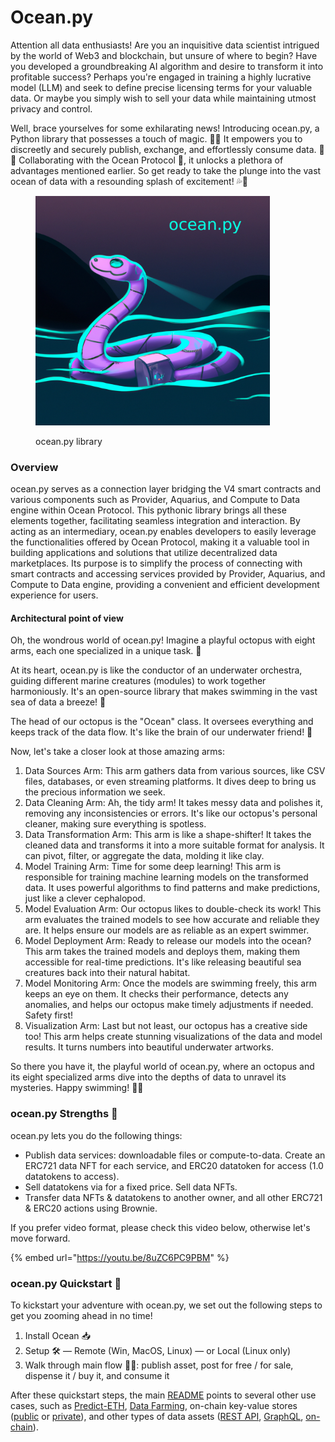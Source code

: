 # Ocean.py



Attention all data enthusiasts! Are you an inquisitive data scientist intrigued by the world of Web3 and blockchain, but unsure of where to begin? Have you developed a groundbreaking AI algorithm and desire to transform it into profitable success? Perhaps you're engaged in training a highly lucrative model (LLM) and seek to define precise licensing terms for your valuable data. Or maybe you simply wish to sell your data while maintaining utmost privacy and control.

Well, brace yourselves for some exhilarating news! Introducing ocean.py, a Python library that possesses a touch of magic. 🎩🐍 It empowers you to discreetly and securely publish, exchange, and effortlessly consume data. 🐙💦 Collaborating with the Ocean Protocol 🌊, it unlocks a plethora of advantages mentioned earlier. So get ready to take the plunge into the vast ocean of data with a resounding splash of excitement! 💦🌊

<figure><img src="../../.gitbook/assets/ocean_py.png" alt="" width="375"><figcaption><p>ocean.py library</p></figcaption></figure>

### Overview

ocean.py serves as a connection layer bridging the V4 smart contracts and various components such as Provider, Aquarius, and Compute to Data engine within Ocean Protocol. This pythonic library brings all these elements together, facilitating seamless integration and interaction. By acting as an intermediary, ocean.py enables developers to easily leverage the functionalities offered by Ocean Protocol, making it a valuable tool in building applications and solutions that utilize decentralized data marketplaces. Its purpose is to simplify the process of connecting with smart contracts and accessing services provided by Provider, Aquarius, and Compute to Data engine, providing a convenient and efficient development experience for users.

#### Architectural point of view

Oh, the wondrous world of ocean.py! Imagine a playful octopus with eight arms, each one specialized in a unique task. 🐙

At its heart, ocean.py is like the conductor of an underwater orchestra, guiding different marine creatures (modules) to work together harmoniously. It's an open-source library that makes swimming in the vast sea of data a breeze! 🌊

The head of our octopus is the "Ocean" class. It oversees everything and keeps track of the data flow. It's like the brain of our underwater friend! 🧠

Now, let's take a closer look at those amazing arms:

1. Data Sources Arm: This arm gathers data from various sources, like CSV files, databases, or even streaming platforms. It dives deep to bring us the precious information we seek.
2. Data Cleaning Arm: Ah, the tidy arm! It takes messy data and polishes it, removing any inconsistencies or errors. It's like our octopus's personal cleaner, making sure everything is spotless.
3. Data Transformation Arm: This arm is like a shape-shifter! It takes the cleaned data and transforms it into a more suitable format for analysis. It can pivot, filter, or aggregate the data, molding it like clay.
4. Model Training Arm: Time for some deep learning! This arm is responsible for training machine learning models on the transformed data. It uses powerful algorithms to find patterns and make predictions, just like a clever cephalopod.
5. Model Evaluation Arm: Our octopus likes to double-check its work! This arm evaluates the trained models to see how accurate and reliable they are. It helps ensure our models are as reliable as an expert swimmer.
6. Model Deployment Arm: Ready to release our models into the ocean? This arm takes the trained models and deploys them, making them accessible for real-time predictions. It's like releasing beautiful sea creatures back into their natural habitat.
7. Model Monitoring Arm: Once the models are swimming freely, this arm keeps an eye on them. It checks their performance, detects any anomalies, and helps our octopus make timely adjustments if needed. Safety first!
8. Visualization Arm: Last but not least, our octopus has a creative side too! This arm helps create stunning visualizations of the data and model results. It turns numbers into beautiful underwater artworks.

So there you have it, the playful world of ocean.py, where an octopus and its eight specialized arms dive into the depths of data to unravel its mysteries. Happy swimming! 🌊🐙

### ocean.py Strengths 💪

ocean.py lets you do the following things:

* Publish data services: downloadable files or compute-to-data. Create an ERC721 data NFT for each service, and ERC20 datatoken for access (1.0 datatokens to access).
* Sell datatokens via for a fixed price. Sell data NFTs.
* Transfer data NFTs & datatokens to another owner, and all other ERC721 & ERC20 actions using  Brownie.

If you prefer video format, please check this video below, otherwise let's move forward.

{% embed url="https://youtu.be/8uZC6PC9PBM" %}



### ocean.py Quickstart 🚀

To kickstart your adventure with ocean.py, we set out the following steps to get you zooming ahead in no time!

1. Install Ocean 📥
2. Setup 🛠️ — Remote (Win, MacOS, Linux) — or Local (Linux only)
3. Walk through main flow 🚶‍♂️: publish asset, post for free / for sale, dispense it / buy it, and consume it

After these quickstart steps, the main [README](https://github.com/oceanprotocol/ocean.py/blob/main/README.md) points to several other use cases, such as [Predict-ETH](https://github.com/oceanprotocol/predict-eth), [Data Farming](https://github.com/oceanprotocol/ocean.py/blob/main/READMEs/df.md), on-chain key-value stores ([public](https://github.com/oceanprotocol/ocean.py/blob/main/READMEs/key-value-public.md) or [private](https://github.com/oceanprotocol/ocean.py/blob/main/READMEs/key-value-private.md)), and other types of data assets ([REST API](https://github.com/oceanprotocol/ocean.py/blob/main/READMEs/publish-flow-restapi.md), [GraphQL](https://github.com/oceanprotocol/ocean.py/blob/main/READMEs/publish-flow-graphql.md), [on-chain](https://github.com/oceanprotocol/ocean.py/blob/main/READMEs/publish-flow-onchain.md)).
